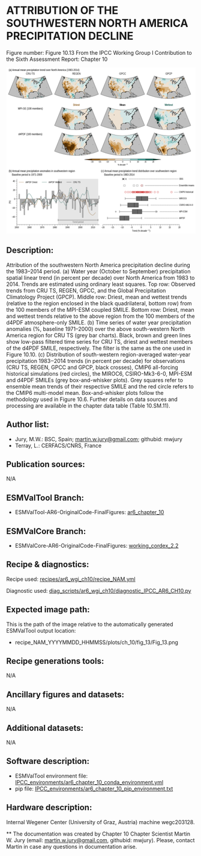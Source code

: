 ATTRIBUTION OF THE SOUTHWESTERN NORTH AMERICA PRECIPITATION DECLINE
===================================================================

Figure number: Figure 10.13
From the IPCC Working Group I Contribution to the Sixth Assessment Report: Chapter 10

![Figure 10.13](../images/ar6_wg1_chap10_figure10_13_NAM.png?raw=true)


Description:
------------
Attribution of the southwestern North America precipitation decline during the 1983–2014 period. (a) Water year (October to September) precipitation spatial linear trend (in percent per decade) over North America from 1983 to 2014. Trends are estimated using ordinary least squares. Top row: Observed trends from CRU TS, REGEN, GPCC, and the Global Precipitation Climatology Project (GPCP). Middle row: Driest, mean and wettest trends (relative to the region enclosed in the black quadrilateral, bottom row) from the 100 members of the MPI-ESM coupled SMILE. Bottom row: Driest, mean and wettest trends relative to the above region from the 100 members of the d4PDF atmosphere-only SMILE. (b) Time series of water year precipitation anomalies (%, baseline 1971–2000) over the above south-western North America region for CRU TS (grey bar charts). Black, brown and green lines show low-pass filtered time series for CRU TS, driest and wettest members of the d4PDF SMILE, respectively. The filter is the same as the one used in Figure 10.10. (c) Distribution of south-western region-averaged water-year precipitation 1983‒2014 trends (in percent per decade) for observations (CRU TS, REGEN, GPCC and GPCP, black crosses), CMIP6 all-forcing historical simulations (red circles), the MIROC6, CSIRO-Mk3-6-0, MPI-ESM and d4PDF SMILEs (grey box-and-whisker plots). Grey squares refer to ensemble mean trends of their respective SMILE and the red circle refers to the CMIP6 multi-model mean. Box-and-whisker plots follow the methodology used in Figure 10.6. Further details on data sources and processing are available in the chapter data table (Table 10.SM.11).


Author list:
------------
- Jury, M.W.: BSC, Spain; martin.w.jury@gmail.com; githubid: mwjury
- Terray, L.: CERFACS/CNRS, France


Publication sources:
--------------------
N/A


ESMValTool Branch:
------------------
- ESMValTool-AR6-OriginalCode-FinalFigures: [ar6_chapter_10](https://github.com/ESMValGroup/ESMValTool-AR6-OriginalCode-FinalFigures/tree/ar6_chapter_10)


ESMValCore Branch:
------------------
- ESMValCore-AR6-OriginalCode-FinalFigures: [working_cordex_2.2](https://github.com/ESMValGroup/ESMValCore-AR6-OriginalCode-FinalFigures/tree/working_cordex_2.2)


Recipe & diagnostics:
---------------------
Recipe used: [recipes/ar6_wgi_ch10/recipe_NAM.yml](https://github.com/ESMValGroup/ESMValTool-AR6-OriginalCode-FinalFigures/blob/ar6_chapter_10/esmvaltool/recipes/ar6_wgi_ch10/recipe_NAM.yml)

Diagnostic used: [diag_scripts/ar6_wgi_ch10/diagnostic_IPCC_AR6_CH10.py](https://github.com/ESMValGroup/ESMValTool-AR6-OriginalCode-FinalFigures/blob/ar6_chapter_10/esmvaltool/diag_scripts/ar6_wgi_ch10/diagnostic_IPCC_AR6_CH10.py)


Expected image path:
--------------------
This is the path of the image relative to the automatically generated ESMValTool output location:
- recipe_NAM_YYYYMMDD_HHMMSS/plots/ch_10/fig_13/Fig_13.png


Recipe generations tools:
-------------------------
N/A


Ancillary figures and datasets:
-------------------------------
N/A


Additional datasets:
--------------------
N/A


Software description:
---------------------
- ESMValTool environment file: [IPCC_environments/ar6_chapter_10_conda_environment.yml](https://github.com/ESMValGroup/ESMValTool-AR6-OriginalCode-FinalFigures/blob/main/IPCC_environments/ar6_chap_3_fig_3_10_conda_environment.yml)
- pip file: [IPCC_environments/ar6_chapter_10_pip_environment.txt](https://github.com/ESMValGroup/ESMValTool-AR6-OriginalCode-FinalFigures/blob/main/IPCC_environments/ar6_chapter_10_pip_environment.txt)


Hardware description:
---------------------
Internal Wegener Center (University of Graz, Austria) machine wegc203128.

** The documentation was created by Chapter 10 Chapter Scientist Martin W. Jury (email: martin.w.jury@gmail.com, githubid: mwjury). Please, contact Martin in case any questions in documentation arise.
